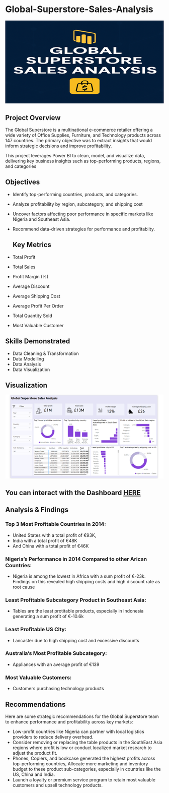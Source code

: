 # Global-Superstore-Sales-Analysis

![](Cover_image.png)

## Project Overview
The Global Superstore is a multinational e-commerce retailer offering a wide variety of Office Supplies, Furniture, and Technology products across 147 countries. The primary objective was to extract insights that would inform strategic decisions and improve profitability.

This project leverages Power BI to clean, model, and visualize data,  delivering key business insights such as top-performing products, regions, and categories

## Objectives
- Identify top-performing countries, products, and categories.
- Analyze profitability by region, subcategory, and shipping cost
- Uncover factors affecting poor performance in specific markets like Nigeria and Southeast Asia.
- Recommend data-driven strategies for performance and profitabilty.

  ## Key Metrics
  
-  Total Profit
-  Total Sales
-  Profit Margin (%)
-  Average Discount
-  Average Shipping Cost
-  Average Profit Per Order
-  Total Quantity Sold
-  Most Valuable Customer

  ## Skills Demonstrated
  
- Data Cleaning & Transformation
- Data Modelling
- Data Analysis
- Data Visualization

## Visualization

![](Dashboard.png)

## You can interact with the Dashboard [HERE](https://app.powerbi.com/groups/me/reports/166998cd-2124-41f1-b3a8-3387e4f98234/8b842dc3b72bfcff0c01?experience=power-bi)

## Analysis & Findings

### Top 3 Most Profitable Countries in 2014:

- United States with a total profit of €93K,
- India with a total profit of €48K
- And China with a total profit of €46K

### Nigeria’s Performance in 2014 Compared to other Arican Countries:

- Nigeria is among the lowest in Africa with a sum profit of €-23k. Findings on this revealed high shipping costs and high discount rate as root cause

### Least Profitable Subcategory Product in Southeast Asia: 

- Tables are the least protitable products, especially in Indonesia generating a sum profit of €-10.6k

### Least Profitable US City: 

- Lancaster due to high shipping cost and excessive discounts

### Australia’s Most Profitable Subcategory: 

- Appliances with an average profit of €139

### Most Valuable Customers: 

- Customers purchasing technology products


## Recommendations
Here are some strategic recommendations for the Global Superstore team to enhance performance and profitability across key markets:

- Low-profit countries like Nigeria can partner with local logistics providers to reduce delivery overhead.
- Consider removing or replacing the table products in the SouthEast Asia regions where profit is low or conduct localized market research to adjust the product fit.
- Phones, Copiers, and bookcase generated the highest profits across top-performing countries, Allocate more marketing and inventory budget to these product sub-categories, especially in countries like the US, China and India.
- Launch a loyalty or premium service program to retain most valuable customers and upsell technology products.







